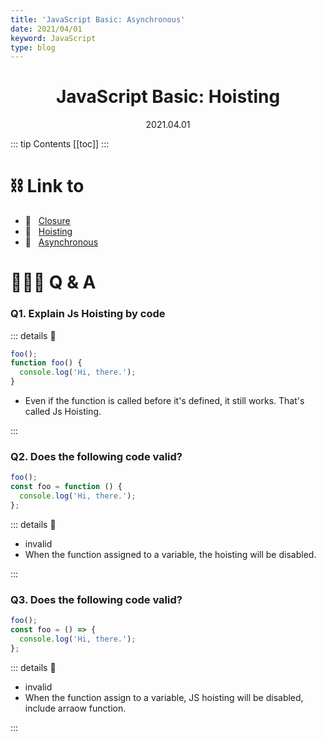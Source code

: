 ```yaml
---
title: 'JavaScript Basic: Asynchronous'
date: 2021/04/01
keyword: JavaScript
type: blog
---
```


<h1 align="center">JavaScript Basic: Hoisting</h1>
<div align="center">2021.04.01</div>

::: tip Contents
[[toc]]
:::

# ⛓ Link to

- 🔗 &nbsp; [Closure](JsBasicClosure.md)
- 🔗 &nbsp; [Hoisting](JsBasicHoisting.md)
- 🔗 &nbsp; [Asynchronous](JsBasicAsynchronous.md)

# 🙋🏻‍♂️ Q & A

### Q1. Explain Js Hoisting by code

::: details 🔑

```jsx
foo();
function foo() {
  console.log('Hi, there.');
}
```

- Even if the function is called before it's defined, it still works. That's called Js Hoisting.

:::

### Q2. Does the following code valid?

```js
foo();
const foo = function () {
  console.log('Hi, there.');
};
```

::: details 🔑

- invalid
- When the function assigned to a variable, the hoisting will be disabled.

:::

### Q3. Does the following code valid?

```js
foo();
const foo = () => {
  console.log('Hi, there.');
};
```

::: details 🔑

- invalid
- When the function assign to a variable, JS hoisting will be disabled, include arraow function.

:::
